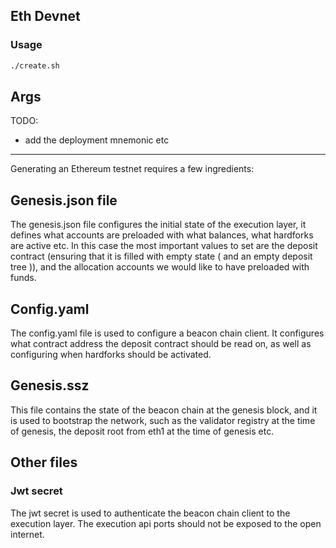 ## Eth Devnet

### Usage

```bash
./create.sh
```

## Args

TODO:

- add the deployment mnemonic etc

---

Generating an Ethereum testnet requires a few ingredients:

## Genesis.json file

The genesis.json file configures the initial state of the execution layer, it defines what accounts are preloaded with what balances, what hardforks are active etc.
In this case the most important values to set are the deposit contract (ensuring that it is filled with empty state ( and an empty deposit tree )), and the allocation accounts we would like to have preloaded with funds.

## Config.yaml

The config.yaml file is used to configure a beacon chain client. It configures what contract address the deposit contract should be read on, as well as configuring when hardforks should be activated.

## Genesis.ssz

This file contains the state of the beacon chain at the genesis block, and it is used to bootstrap the network, such as the validator registry at the time of genesis, the deposit root from eth1 at the time of genesis etc.

## Other files

### Jwt secret

The jwt secret is used to authenticate the beacon chain client to the execution layer.
The execution api ports should not be exposed to the open internet.
